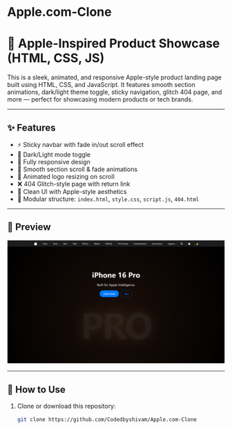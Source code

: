 # Apple.com-Clone
# 🍎 Apple-Inspired Product Showcase (HTML, CSS, JS)

This is a sleek, animated, and responsive Apple-style product landing page built using HTML, CSS, and JavaScript. It features smooth section animations, dark/light theme toggle, sticky navigation, glitch 404 page, and more — perfect for showcasing modern products or tech brands.

---

## ✨ Features

- ⚡ Sticky navbar with fade in/out scroll effect
- 🎨 Dark/Light mode toggle
- 📱 Fully responsive design
- 🔁 Smooth section scroll & fade animations
- 🍏 Animated logo resizing on scroll
- ❌ 404 Glitch-style page with return link
- 🎯 Clean UI with Apple-style aesthetics
- 📁 Modular structure: `index.html`, `style.css`, `script.js`, `404.html`

---

## 📸 Preview

![screenshot](preview.png) <!-- Replace with your own image if needed -->

---

## 🚀 How to Use

1. Clone or download this repository:
   ```bash
   git clone https://github.com/Codedbyshivam/Apple.com-Clone
